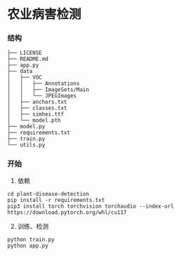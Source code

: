 # 农业病害检测

### 结构

```text
├── LICENSE
├── README.md
├── app.py
├── data
│   ├── VOC
│   │   ├── Annotations
│   │   ├── ImageSets/Main
│   │   └── JPEGImages
│   ├── anchors.txt
│   ├── classes.txt
│   ├── simhei.ttf
│   └── model.pth
├── model.py
├── requirements.txt
├── train.py
└── utils.py
```

### 开始

1. 依赖

```shell
cd plant-disease-detection
pip install -r requirements.txt
pip3 install torch torchvision torchaudio --index-url https://download.pytorch.org/whl/cu117
```

2. 训练、检测

```shell
python train.py
python app.py
```
